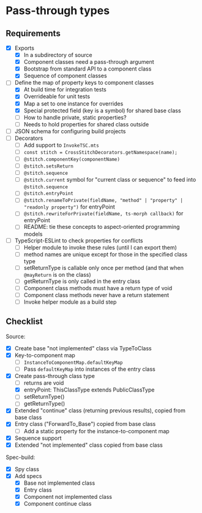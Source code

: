 # Pass-through types

## Requirements

- [x] Exports
  - [x] In a subdirectory of source
  - [x] Component classes need a pass-through argument
  - [x] Bootstrap from standard API to a component class
  - [x] Sequence of component classes
- [ ] Define the map of property keys to component classes
  - [x] At build time for integration tests
  - [x] Overrideable for unit tests
  - [x] Map a set to one instance for overrides
  - [x] Special protected field (key is a symbol) for shared base class
  - [ ] How to handle private, static properties?
  - [ ] Needs to hold properties for shared class outside
- [ ] JSON schema for configuring build projects
- [ ] Decorators
  - [ ] Add support to `InvokeTSC.mts`
  - [ ] `const stitch = CrossStitchDecorators.getNamespace(name);`
  - [ ] `@stitch.componentKey(componentName)`
  - [ ] `@stitch.setsReturn`
  - [ ] `@stitch.sequence`
  - [ ] `@stitch.current` symbol for "current class or sequence" to feed into `@stitch.sequence`
  - [ ] `@stitch.entryPoint`
  - [ ] `@stitch.renameToPrivate(fieldName, "method" | "property" | "readonly property")` for entryPoint
  - [ ] `@stitch.rewriteForPrivate(fieldName, ts-morph callback)` for entryPoint
  - [ ] README: tie these concepts to aspect-oriented programming models
- [ ] TypeScript-ESLint to check properties for conflicts
  - [ ] Helper module to invoke these rules (until I can export them)
  - [ ] method names are unique except for those in the specified class type
  - [ ] setReturnType is callable only once per method (and that when `@mayReturn` is on the class)
  - [ ] getReturnType is only called in the entry class
  - [ ] Component class methods must have a return type of void
  - [ ] Component class methods never have a return statement
  - [ ] Invoke helper module as a build step

## Checklist

Source:

- [x] Create base "not implemented" class via TypeToClass
- [x] Key-to-component map
  - [ ] `InstanceToComponentMap.defaultKeyMap`
  - [ ] Pass `defaultKeyMap` into instances of the entry class
- [x] Create pass-through class type
  - [ ] returns are void
  - [x] entryPoint: ThisClassType extends PublicClassType
  - [ ] setReturnType()
  - [ ] getReturnType()
- [x] Extended "continue" class (returning previous results), copied from base class
- [x] Entry class ("ForwardTo_Base") copied from base class
  - [ ] Add a static property for the instance-to-component map
- [x] Sequence support
- [x] Extended "not implemented" class copied from base class

Spec-build:

- [x] Spy class
- [x] Add specs
  - [x] Base not implemented class
  - [x] Entry class
  - [x] Component not implemented class
  - [x] Component continue class
